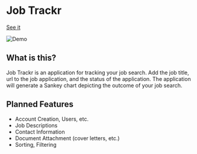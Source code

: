 # Job Trackr

[See it](https://master.d52sus6zvgaln.amplifyapp.com/)

![Demo](https://i.imgur.com/1Kw9QvP.png)

## What is this?

Job Trackr is an application for tracking your job search. Add the job title, url to the job application, and the status of the application. The application will generate a Sankey chart depicting the outcome of your job search.

## Planned Features

- Account Creation, Users, etc.
- Job Descriptions
- Contact Information
- Document Attachment (cover letters, etc.)
- Sorting, Filtering
